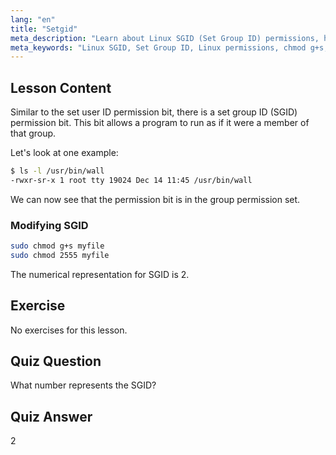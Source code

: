 ```yaml
---
lang: "en"
title: "Setgid"
meta_description: "Learn about Linux SGID (Set Group ID) permissions, how they work, and how to modify them. Understand this crucial Linux security concept."
meta_keywords: "Linux SGID, Set Group ID, Linux permissions, chmod g+s, Linux security, beginner Linux, Linux tutorial"
---
```


## Lesson Content

Similar to the set user ID permission bit, there is a set group ID (SGID) permission bit. This bit allows a program to run as if it were a member of that group.

Let's look at one example:

```bash
$ ls -l /usr/bin/wall
-rwxr-sr-x 1 root tty 19024 Dec 14 11:45 /usr/bin/wall
```

We can now see that the permission bit is in the group permission set.

### Modifying SGID

```bash
sudo chmod g+s myfile
sudo chmod 2555 myfile
```

The numerical representation for SGID is 2.

## Exercise

No exercises for this lesson.

## Quiz Question

What number represents the SGID?

## Quiz Answer

2
